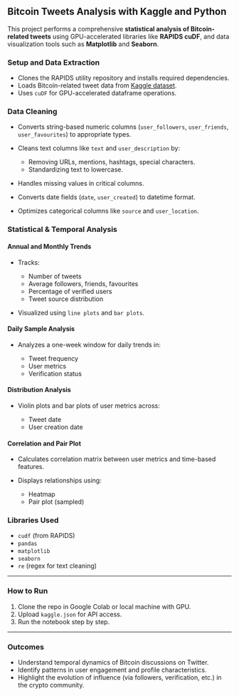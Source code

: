 ## Bitcoin Tweets Analysis with Kaggle and Python

This project performs a comprehensive **statistical analysis of Bitcoin-related tweets** using GPU-accelerated libraries like **RAPIDS cuDF**, and data visualization tools such as **Matplotlib** and **Seaborn**.

###  Setup and Data Extraction

* Clones the RAPIDS utility repository and installs required dependencies.
* Loads Bitcoin-related tweet data from [Kaggle dataset](https://www.kaggle.com/datasets/kaushiksuresh147/bitcoin-tweets).
* Uses `cuDF` for GPU-accelerated dataframe operations.

###  Data Cleaning

* Converts string-based numeric columns (`user_followers`, `user_friends`, `user_favourites`) to appropriate types.
* Cleans text columns like `text` and `user_description` by:

  * Removing URLs, mentions, hashtags, special characters.
  * Standardizing text to lowercase.
* Handles missing values in critical columns.
* Converts date fields (`date`, `user_created`) to datetime format.
* Optimizes categorical columns like `source` and `user_location`.

###  Statistical & Temporal Analysis

#### **Annual and Monthly Trends**

* Tracks:

  * Number of tweets
  * Average followers, friends, favourites
  * Percentage of verified users
  * Tweet source distribution
* Visualized using `line plots` and `bar plots`.

#### **Daily Sample Analysis**

* Analyzes a one-week window for daily trends in:

  * Tweet frequency
  * User metrics
  * Verification status

#### **Distribution Analysis**

* Violin plots and bar plots of user metrics across:

  * Tweet date
  * User creation date

#### **Correlation and Pair Plot**

* Calculates correlation matrix between user metrics and time-based features.
* Displays relationships using:

  * Heatmap
  * Pair plot (sampled)

###  Libraries Used

* `cudf` (from RAPIDS)
* `pandas`
* `matplotlib`
* `seaborn`
* `re` (regex for text cleaning)

---

###  How to Run

1. Clone the repo in Google Colab or local machine with GPU.
2. Upload `kaggle.json` for API access.
3. Run the notebook step by step.

---

###  Outcomes

* Understand temporal dynamics of Bitcoin discussions on Twitter.
* Identify patterns in user engagement and profile characteristics.
* Highlight the evolution of influence (via followers, verification, etc.) in the crypto community.
